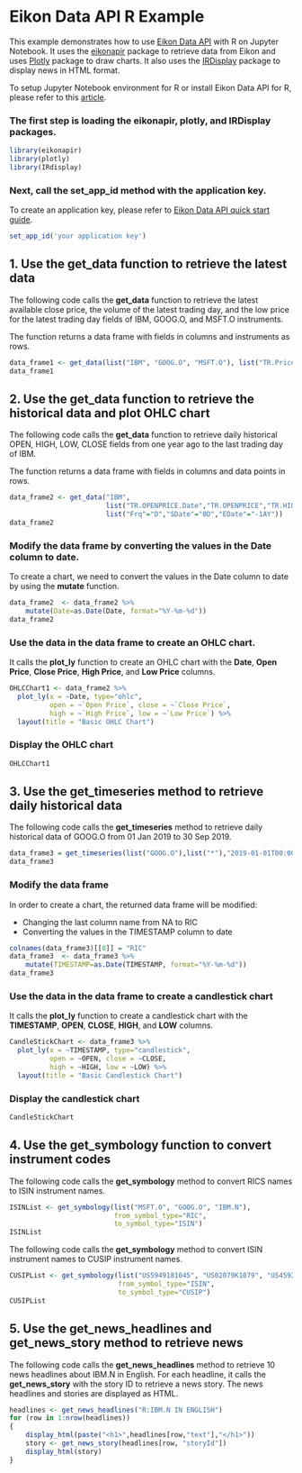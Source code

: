 
# Eikon Data API R Example

This example demonstrates how to use [Eikon Data API](https://developers.refinitiv.com/eikon-apis/eikon-data-api) with R on Jupyter Notebook. It uses the [eikonapir](https://github.com/ahmedmohamedali/eikonapir) package to retrieve data from Eikon and uses [Plotly](https://plot.ly/r/getting-started/) package to draw charts. It also uses the [IRDisplay](https://www.rdocumentation.org/packages/IRdisplay) package to display news in HTML format.

To setup Jupyter Notebook environment for R or install Eikon Data API for R, please refer to this [article](https://developers.refinitiv.com/article/setup-jupyter-notebook-r).

### The first step is loading the **eikonapir**, **plotly**, and **IRDisplay** packages.


```R
library(eikonapir)
library(plotly)
library(IRdisplay)
```

### Next, call the **set_app_id** method with the application key. 

To create an application key, please refer to [Eikon Data API quick start guide](https://developers.refinitiv.com/eikon-apis/eikon-data-apis/quick-start).


```R
set_app_id('your application key')
```

## 1. Use the **get_data** function to retrieve the latest data

The following code calls the **get_data** function to retrieve the latest available close price, the volume of the latest trading day, and the low price for the latest trading day fields of IBM, GOOG.O, and MSFT.O instruments.

The function returns a data frame with fields in columns and instruments as rows.


```R
data_frame1 <- get_data(list("IBM", "GOOG.O", "MSFT.O"), list("TR.PriceClose", "TR.Volume", "TR.PriceLow"))
data_frame1
```

## 2. Use the **get_data** function to retrieve the historical data and plot OHLC chart

The following code calls the **get_data** function to retrieve daily historical OPEN, HIGH, LOW, CLOSE fields from one year ago to the last trading day of IBM. 

The function returns a data frame with fields in columns and data points in rows.


```R
data_frame2 <- get_data("IBM", 
                        list("TR.OPENPRICE.Date","TR.OPENPRICE","TR.HIGHPRICE","TR.LOWPRICE","TR.CLOSEPRICE"),
                        list("Frq"="D","SDate"="0D","EDate"="-1AY"))
data_frame2
```

### Modify the data frame by converting the values in the Date column to date. 

To create a chart, we need to convert the values in the Date column to date by using the **mutate** function.



```R
data_frame2  <- data_frame2 %>%
    mutate(Date=as.Date(Date, format="%Y-%m-%d"))
data_frame2
```

### Use the data in the data frame to create an OHLC chart.

It calls the **plot_ly** function to create an OHLC chart with the **Date**, **Open Price**, **Close Price**, **High Price**, and **Low Price** columns.


```R
OHLCChart1 <- data_frame2 %>%
  plot_ly(x = ~Date, type="ohlc",
          open = ~`Open Price`, close = ~`Close Price`,
          high = ~`High Price`, low = ~`Low Price`) %>%
  layout(title = "Basic OHLC Chart")
```

### Display the OHLC chart


```R
OHLCChart1
```

## 3. Use the **get_timeseries** method to retrieve daily historical data

The following code calls the **get_timeseries** method to retrieve daily historical data of GOOG.O from 01 Jan 2019 to 30 Sep 2019.


```R
data_frame3 = get_timeseries(list("GOOG.O"),list("*"),"2019-01-01T00:00:00","2019-09-30T00:00:00","daily")
data_frame3
```

### Modify the data frame

In order to create a chart, the returned data frame will be modified:
- Changing the last column name from NA to RIC
- Converting the values in the TIMESTAMP column to date


```R
colnames(data_frame3)[[8]] = "RIC"
data_frame3  <- data_frame3 %>%
    mutate(TIMESTAMP=as.Date(TIMESTAMP, format="%Y-%m-%d"))
data_frame3
```

### Use the data in the data frame to create a candlestick chart

It calls the **plot_ly** function to create a candlestick chart with the **TIMESTAMP**, **OPEN**, **CLOSE**, **HIGH**, and **LOW** columns.


```R
CandleStickChart <- data_frame3 %>%
  plot_ly(x = ~TIMESTAMP, type="candlestick",
          open = ~OPEN, close = ~CLOSE,
          high = ~HIGH, low = ~LOW) %>%
  layout(title = "Basic Candlestick Chart")
```

### Display the candlestick chart


```R
CandleStickChart
```

## 4. Use the get_symbology function to convert instrument codes

The following code calls the **get_symbology** method to convert RICS names to ISIN instrument names.


```R
ISINList <- get_symbology(list("MSFT.O", "GOOG.O", "IBM.N"),
                          from_symbol_type="RIC", 
                          to_symbol_type="ISIN")
ISINList
```

The following code calls the **get_symbology** method to convert ISIN instrument names to CUSIP instrument names.


```R
CUSIPList <- get_symbology(list("US5949181045", "US02079K1079", "US4592001014"), 
                           from_symbol_type="ISIN", 
                           to_symbol_type="CUSIP")
CUSIPList
```

## 5. Use the get_news_headlines and get_news_story method to retrieve news

The following code calls the **get_news_headlines** method to retrieve 10 news headlines about IBM.N in English. For each headline, it calls the **get_news_story** with the story ID to retrieve a news story. The news headlines and stories are displayed as HTML.



```R
headlines <- get_news_headlines("R:IBM.N IN ENGLISH")
for (row in 1:nrow(headlines)) 
{   
    display_html(paste("<h1>",headlines[row,"text"],"</h1>"))
    story <- get_news_story(headlines[row, "storyId"])
    display_html(story)
}

```


```R

```
